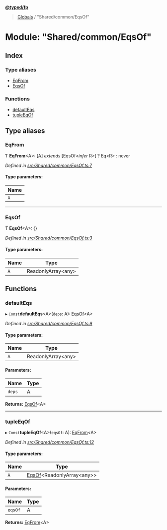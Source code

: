 **[@typed/fp](../README.md)**

> [Globals](../globals.md) / "Shared/common/EqsOf"

# Module: "Shared/common/EqsOf"

## Index

### Type aliases

* [EqFrom](_shared_common_eqsof_.md#eqfrom)
* [EqsOf](_shared_common_eqsof_.md#eqsof)

### Functions

* [defaultEqs](_shared_common_eqsof_.md#defaulteqs)
* [tupleEqOf](_shared_common_eqsof_.md#tupleeqof)

## Type aliases

### EqFrom

Ƭ  **EqFrom**\<A>: [A] *extends* [EqsOf\<*infer* R>] ? Eq\<R> : never

*Defined in [src/Shared/common/EqsOf.ts:7](https://github.com/TylorS/typed-fp/blob/559f273/src/Shared/common/EqsOf.ts#L7)*

#### Type parameters:

Name |
------ |
`A` |

___

### EqsOf

Ƭ  **EqsOf**\<A>: {}

*Defined in [src/Shared/common/EqsOf.ts:3](https://github.com/TylorS/typed-fp/blob/559f273/src/Shared/common/EqsOf.ts#L3)*

#### Type parameters:

Name | Type |
------ | ------ |
`A` | ReadonlyArray\<any> |

## Functions

### defaultEqs

▸ `Const`**defaultEqs**\<A>(`deps`: A): [EqsOf](_shared_common_eqsof_.md#eqsof)\<A>

*Defined in [src/Shared/common/EqsOf.ts:9](https://github.com/TylorS/typed-fp/blob/559f273/src/Shared/common/EqsOf.ts#L9)*

#### Type parameters:

Name | Type |
------ | ------ |
`A` | ReadonlyArray\<any> |

#### Parameters:

Name | Type |
------ | ------ |
`deps` | A |

**Returns:** [EqsOf](_shared_common_eqsof_.md#eqsof)\<A>

___

### tupleEqOf

▸ `Const`**tupleEqOf**\<A>(`eqsOf`: A): [EqFrom](_shared_common_eqsof_.md#eqfrom)\<A>

*Defined in [src/Shared/common/EqsOf.ts:12](https://github.com/TylorS/typed-fp/blob/559f273/src/Shared/common/EqsOf.ts#L12)*

#### Type parameters:

Name | Type |
------ | ------ |
`A` | [EqsOf](_shared_common_eqsof_.md#eqsof)\<ReadonlyArray\<any>> |

#### Parameters:

Name | Type |
------ | ------ |
`eqsOf` | A |

**Returns:** [EqFrom](_shared_common_eqsof_.md#eqfrom)\<A>
